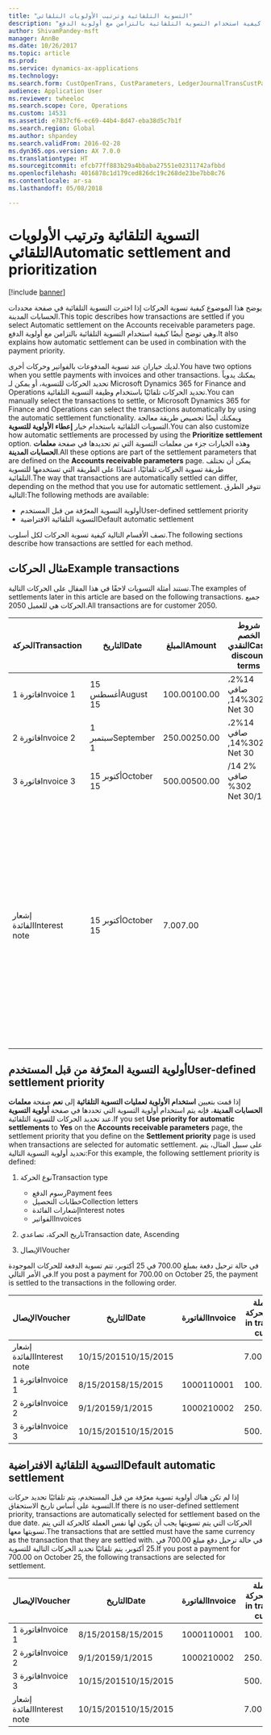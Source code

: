 ```yaml
---
title: "التسوية التلقائية وترتيب الأولويات التلقائي"
description: "يوضح هذا الموضوع كيفية تسوية الحركات إذا اخترت التسوية التلقائية في صفحة محددات الحسابات المدينة‬. وهي توضح أيضًا كيفية استخدام التسوية التلقائية بالتزامن مع أولوية الدفع."
author: ShivamPandey-msft
manager: AnnBe
ms.date: 10/26/2017
ms.topic: article
ms.prod: 
ms.service: dynamics-ax-applications
ms.technology: 
ms.search.form: CustOpenTrans, CustParameters, LedgerJournalTransCustPaym
audience: Application User
ms.reviewer: twheeloc
ms.search.scope: Core, Operations
ms.custom: 14531
ms.assetid: e7837cf6-ec69-44b4-8d47-eba38d5c7b1f
ms.search.region: Global
ms.author: shpandey
ms.search.validFrom: 2016-02-28
ms.dyn365.ops.version: AX 7.0.0
ms.translationtype: HT
ms.sourcegitcommit: efcb77ff883b29a4bbaba27551e02311742afbbd
ms.openlocfilehash: 4016878c1d179ced826dc19c268de23be7bb8c76
ms.contentlocale: ar-sa
ms.lasthandoff: 05/08/2018

---
```


# <a name="automatic-settlement-and-prioritization"></a><span data-ttu-id="1f12a-104">التسوية التلقائية وترتيب الأولويات التلقائي</span><span class="sxs-lookup"><span data-stu-id="1f12a-104">Automatic settlement and prioritization</span></span>

[!include [banner](../includes/banner.md)]

<span data-ttu-id="1f12a-105">يوضح هذا الموضوع كيفية تسوية الحركات إذا اخترت التسوية التلقائية في صفحة محددات الحسابات المدينة‬.</span><span class="sxs-lookup"><span data-stu-id="1f12a-105">This topic describes how transactions are settled if you select Automatic settlement on the Accounts receivable parameters page.</span></span> <span data-ttu-id="1f12a-106">وهي توضح أيضًا كيفية استخدام التسوية التلقائية بالتزامن مع أولوية الدفع.</span><span class="sxs-lookup"><span data-stu-id="1f12a-106">It also explains how automatic settlement can be used in combination with the payment priority.</span></span>

<span data-ttu-id="1f12a-107">لديك خياران عند تسوية المدفوعات بالفواتير وحركات أخرى.</span><span class="sxs-lookup"><span data-stu-id="1f12a-107">You have two options when you settle payments with invoices and other transactions.</span></span> <span data-ttu-id="1f12a-108">يمكنك يدوياً تحديد الحركات للتسوية، أو يمكن لـ Microsoft Dynamics 365 for Finance and Operations تحديد الحركات تلقائيًا باستخدام وظيفة التسوية التلقائية.</span><span class="sxs-lookup"><span data-stu-id="1f12a-108">You can manually select the transactions to settle, or Microsoft Dynamics 365 for Finance and Operations can select the transactions automatically by using the automatic settlement functionality.</span></span> <span data-ttu-id="1f12a-109">ويمكنك أيضًا تخصيص طريقة معالجة التسويات التلقائية باستخدام خيار **إعطاء الأولوية للتسوية**.</span><span class="sxs-lookup"><span data-stu-id="1f12a-109">You can also customize how automatic settlements are processed by using the **Prioritize settlement** option.</span></span> <span data-ttu-id="1f12a-110">وهذه الخيارات جزء من معلمات التسوية التي تم تحديدها في صفحة **معلمات الحسابات المدينة**.</span><span class="sxs-lookup"><span data-stu-id="1f12a-110">All these options are part of the settlement parameters that are defined on the **Accounts receivable parameters** page.</span></span> <span data-ttu-id="1f12a-111">يمكن أن تختلف طريقة تسوية الحركات تلقائيًا، اعتمادًا على الطريقة التي تستخدمها للتسوية التلقائية.</span><span class="sxs-lookup"><span data-stu-id="1f12a-111">The way that transactions are automatically settled can differ, depending on the method that you use for automatic settlement.</span></span> <span data-ttu-id="1f12a-112">تتوفر الطرق التالية:</span><span class="sxs-lookup"><span data-stu-id="1f12a-112">The following methods are available:</span></span>

-   <span data-ttu-id="1f12a-113">أولوية التسوية المعرّفة من قبل المستخدم</span><span class="sxs-lookup"><span data-stu-id="1f12a-113">User-defined settlement priority</span></span>
-   <span data-ttu-id="1f12a-114">التسوية التلقائية الافتراضية</span><span class="sxs-lookup"><span data-stu-id="1f12a-114">Default automatic settlement</span></span>

<span data-ttu-id="1f12a-115">تصف الأقسام التالية كيفية تسوية الحركات لكل أسلوب.</span><span class="sxs-lookup"><span data-stu-id="1f12a-115">The following sections describe how transactions are settled for each method.</span></span>

## <a name="example-transactions"></a><span data-ttu-id="1f12a-116">مثال الحركات</span><span class="sxs-lookup"><span data-stu-id="1f12a-116">Example transactions</span></span>
<span data-ttu-id="1f12a-117">تستند أمثلة التسويات لاحقًا في هذا المقال على الحركات التالية.</span><span class="sxs-lookup"><span data-stu-id="1f12a-117">The examples of settlements later in this article are based on the following transactions.</span></span> <span data-ttu-id="1f12a-118">جميع الحركات هي للعميل 2050.</span><span class="sxs-lookup"><span data-stu-id="1f12a-118">All transactions are for customer 2050.</span></span>

| <span data-ttu-id="1f12a-119">الحركة</span><span class="sxs-lookup"><span data-stu-id="1f12a-119">Transaction</span></span>   | <span data-ttu-id="1f12a-120">التاريخ</span><span class="sxs-lookup"><span data-stu-id="1f12a-120">Date</span></span>        | <span data-ttu-id="1f12a-121">المبلغ</span><span class="sxs-lookup"><span data-stu-id="1f12a-121">Amount</span></span> | <span data-ttu-id="1f12a-122">شروط الخصم النقدي</span><span class="sxs-lookup"><span data-stu-id="1f12a-122">Cash discount terms</span></span> | <span data-ttu-id="1f12a-123">تاريخ الخصم النقدي</span><span class="sxs-lookup"><span data-stu-id="1f12a-123">Cash discount date</span></span> | <span data-ttu-id="1f12a-124">تعليقات</span><span class="sxs-lookup"><span data-stu-id="1f12a-124">Comments</span></span>                                                                                                                                                                                      |
|---------------|-------------|--------|---------------------|--------------------|-----------------------------------------------------------------------------------------------------------------------------------------------------------------------------------------------|
| <span data-ttu-id="1f12a-125">فاتورة 1</span><span class="sxs-lookup"><span data-stu-id="1f12a-125">Invoice 1</span></span>     | <span data-ttu-id="1f12a-126">15 أغسطس</span><span class="sxs-lookup"><span data-stu-id="1f12a-126">August 15</span></span>   | <span data-ttu-id="1f12a-127">100.00</span><span class="sxs-lookup"><span data-stu-id="1f12a-127">100.00</span></span> | <span data-ttu-id="1f12a-128">‏‫2%14، صافي 30</span><span class="sxs-lookup"><span data-stu-id="1f12a-128">2%14, Net 30</span></span>        | <span data-ttu-id="1f12a-129">29 أغسطس</span><span class="sxs-lookup"><span data-stu-id="1f12a-129">August 29</span></span>          |                                                                                                                                                                                               |
| <span data-ttu-id="1f12a-130">فاتورة 2</span><span class="sxs-lookup"><span data-stu-id="1f12a-130">Invoice 2</span></span>     | <span data-ttu-id="1f12a-131">1 سبتمبر</span><span class="sxs-lookup"><span data-stu-id="1f12a-131">September 1</span></span> | <span data-ttu-id="1f12a-132">250.00</span><span class="sxs-lookup"><span data-stu-id="1f12a-132">250.00</span></span> | <span data-ttu-id="1f12a-133">‏‫2%14، صافي 30</span><span class="sxs-lookup"><span data-stu-id="1f12a-133">2%14, Net 30</span></span>        | <span data-ttu-id="1f12a-134">15 سبتمبر</span><span class="sxs-lookup"><span data-stu-id="1f12a-134">September 15</span></span>       |                                                                                                                                                                                               |
| <span data-ttu-id="1f12a-135">فاتورة 3</span><span class="sxs-lookup"><span data-stu-id="1f12a-135">Invoice 3</span></span>     | <span data-ttu-id="1f12a-136">15 أكتوبر</span><span class="sxs-lookup"><span data-stu-id="1f12a-136">October 15</span></span>  | <span data-ttu-id="1f12a-137">500.00</span><span class="sxs-lookup"><span data-stu-id="1f12a-137">500.00</span></span> | <span data-ttu-id="1f12a-138">‏‫2% 14/صافي 30</span><span class="sxs-lookup"><span data-stu-id="1f12a-138">2% 14/Net 30</span></span>        | <span data-ttu-id="1f12a-139">29 أكتوبر</span><span class="sxs-lookup"><span data-stu-id="1f12a-139">October 29</span></span>         |                                                                                                                                                                                               |
| <span data-ttu-id="1f12a-140">إشعار الفائدة</span><span class="sxs-lookup"><span data-stu-id="1f12a-140">Interest note</span></span> | <span data-ttu-id="1f12a-141">15 أكتوبر</span><span class="sxs-lookup"><span data-stu-id="1f12a-141">October 15</span></span>  | <span data-ttu-id="1f12a-142">7.00</span><span class="sxs-lookup"><span data-stu-id="1f12a-142">7.00</span></span>   |                     |                    | <span data-ttu-id="1f12a-143">‏‫يتم إشعار الفائدة هذا للفاتورة 1 والفاتورة 2.</span><span class="sxs-lookup"><span data-stu-id="1f12a-143">This interest note is for invoice 1 and invoice 2.</span></span> <span data-ttu-id="1f12a-144">ويحسب المبلغ كفائدة 2 في المائة على المبالغ التي مر 30 يومًا أو أكثر بعد استحقاقها.‬</span><span class="sxs-lookup"><span data-stu-id="1f12a-144">The amount is calculated as 2-percent interest on amounts that are 30 or more days past due.</span></span> <span data-ttu-id="1f12a-145">على سبيل المثال، 0.02 × (100.00 + 250.00) = 7.00.</span><span class="sxs-lookup"><span data-stu-id="1f12a-145">For example, 0.02 × (100.00 + 250.00) = 7.00.</span></span> |

## <a name="user-defined-settlement-priority"></a><span data-ttu-id="1f12a-146">أولوية التسوية المعرّفة من قبل المستخدم</span><span class="sxs-lookup"><span data-stu-id="1f12a-146">User-defined settlement priority</span></span>
<span data-ttu-id="1f12a-147">إذا قمت بتعيين **استخدام الأولوية لعمليات التسوية التلقائية** إلى **نعم** صفحة **معلمات الحسابات المدينة**، فإنه يتم استخدام أولوية التسوية التي تحددها في صفحة **أولوية التسوية** عند تحديد الحركات للتسوية التلقائية.</span><span class="sxs-lookup"><span data-stu-id="1f12a-147">If you set **Use priority for automatic settlements** to **Yes** on the **Accounts receivable parameters** page, the settlement priority that you define on the **Settlement priority** page is used when transactions are selected for automatic settlement.</span></span> <span data-ttu-id="1f12a-148">على سبيل المثال، يتم تحديد أولوية التسوية التالية:</span><span class="sxs-lookup"><span data-stu-id="1f12a-148">For this example, the following settlement priority is defined:</span></span>

1.  <span data-ttu-id="1f12a-149">نوع الحركة</span><span class="sxs-lookup"><span data-stu-id="1f12a-149">Transaction type</span></span>
    -   <span data-ttu-id="1f12a-150">رسوم الدفع</span><span class="sxs-lookup"><span data-stu-id="1f12a-150">Payment fees</span></span>
    -   <span data-ttu-id="1f12a-151">خطابات التحصيل</span><span class="sxs-lookup"><span data-stu-id="1f12a-151">Collection letters</span></span>
    -   <span data-ttu-id="1f12a-152">إشعارات الفائدة</span><span class="sxs-lookup"><span data-stu-id="1f12a-152">Interest notes</span></span>
    -   <span data-ttu-id="1f12a-153">الفواتير</span><span class="sxs-lookup"><span data-stu-id="1f12a-153">Invoices</span></span>

2.  <span data-ttu-id="1f12a-154">تاريخ الحركة، تصاعدي</span><span class="sxs-lookup"><span data-stu-id="1f12a-154">Transaction date, Ascending</span></span>
3.  <span data-ttu-id="1f12a-155">الإيصال</span><span class="sxs-lookup"><span data-stu-id="1f12a-155">Voucher</span></span>

<span data-ttu-id="1f12a-156">في حالة ترحيل دفعة بمبلغ 700.00 في 25 أكتوبر، تتم تسوية الدفعة للحركات الموجودة في الأمر التالي.</span><span class="sxs-lookup"><span data-stu-id="1f12a-156">If you post a payment for 700.00 on October 25, the payment is settled to the transactions in the following order.</span></span>

| <span data-ttu-id="1f12a-157">الإيصال</span><span class="sxs-lookup"><span data-stu-id="1f12a-157">Voucher</span></span>       | <span data-ttu-id="1f12a-158">التاريخ</span><span class="sxs-lookup"><span data-stu-id="1f12a-158">Date</span></span>       | <span data-ttu-id="1f12a-159">الفاتورة</span><span class="sxs-lookup"><span data-stu-id="1f12a-159">Invoice</span></span> | <span data-ttu-id="1f12a-160">المبلغ بعملة الحركة</span><span class="sxs-lookup"><span data-stu-id="1f12a-160">Amount in transaction currency</span></span> | <span data-ttu-id="1f12a-161">المبلغ المراد تسويته</span><span class="sxs-lookup"><span data-stu-id="1f12a-161">Amount to settle</span></span> | <span data-ttu-id="1f12a-162">الرصيد</span><span class="sxs-lookup"><span data-stu-id="1f12a-162">Balance</span></span> | <span data-ttu-id="1f12a-163">عملة</span><span class="sxs-lookup"><span data-stu-id="1f12a-163">Currency</span></span> |
|---------------|------------|---------|--------------------------------|------------------|---------|----------|
| <span data-ttu-id="1f12a-164">إشعار الفائدة</span><span class="sxs-lookup"><span data-stu-id="1f12a-164">Interest note</span></span> | <span data-ttu-id="1f12a-165">10/15/2015</span><span class="sxs-lookup"><span data-stu-id="1f12a-165">10/15/2015</span></span> |         | <span data-ttu-id="1f12a-166">7.00</span><span class="sxs-lookup"><span data-stu-id="1f12a-166">7.00</span></span>                           | <span data-ttu-id="1f12a-167">7.00</span><span class="sxs-lookup"><span data-stu-id="1f12a-167">7.00</span></span>             | <span data-ttu-id="1f12a-168">0.00</span><span class="sxs-lookup"><span data-stu-id="1f12a-168">0.00</span></span>    | <span data-ttu-id="1f12a-169">دولار أمريكي</span><span class="sxs-lookup"><span data-stu-id="1f12a-169">USD</span></span>      |
| <span data-ttu-id="1f12a-170">فاتورة 1</span><span class="sxs-lookup"><span data-stu-id="1f12a-170">Invoice 1</span></span>     | <span data-ttu-id="1f12a-171">8/15/2015</span><span class="sxs-lookup"><span data-stu-id="1f12a-171">8/15/2015</span></span>  | <span data-ttu-id="1f12a-172">10001</span><span class="sxs-lookup"><span data-stu-id="1f12a-172">10001</span></span>   | <span data-ttu-id="1f12a-173">100.00</span><span class="sxs-lookup"><span data-stu-id="1f12a-173">100.00</span></span>                         | <span data-ttu-id="1f12a-174">100.00</span><span class="sxs-lookup"><span data-stu-id="1f12a-174">100.00</span></span>           | <span data-ttu-id="1f12a-175">0.00</span><span class="sxs-lookup"><span data-stu-id="1f12a-175">0.00</span></span>    | <span data-ttu-id="1f12a-176">دولار أمريكي</span><span class="sxs-lookup"><span data-stu-id="1f12a-176">USD</span></span>      |
| <span data-ttu-id="1f12a-177">فاتورة 2</span><span class="sxs-lookup"><span data-stu-id="1f12a-177">Invoice 2</span></span>     | <span data-ttu-id="1f12a-178">9/1/2015</span><span class="sxs-lookup"><span data-stu-id="1f12a-178">9/1/2015</span></span>   | <span data-ttu-id="1f12a-179">10002</span><span class="sxs-lookup"><span data-stu-id="1f12a-179">10002</span></span>   | <span data-ttu-id="1f12a-180">250.00</span><span class="sxs-lookup"><span data-stu-id="1f12a-180">250.00</span></span>                         | <span data-ttu-id="1f12a-181">250.00</span><span class="sxs-lookup"><span data-stu-id="1f12a-181">250.00</span></span>           | <span data-ttu-id="1f12a-182">0.00</span><span class="sxs-lookup"><span data-stu-id="1f12a-182">0.00</span></span>    | <span data-ttu-id="1f12a-183">دولار أمريكي</span><span class="sxs-lookup"><span data-stu-id="1f12a-183">USD</span></span>      |
| <span data-ttu-id="1f12a-184">فاتورة 3</span><span class="sxs-lookup"><span data-stu-id="1f12a-184">Invoice 3</span></span>     | <span data-ttu-id="1f12a-185">10/15/2015</span><span class="sxs-lookup"><span data-stu-id="1f12a-185">10/15/2015</span></span> |         | <span data-ttu-id="1f12a-186">500.00</span><span class="sxs-lookup"><span data-stu-id="1f12a-186">500.00</span></span>                         | <span data-ttu-id="1f12a-187">343.00</span><span class="sxs-lookup"><span data-stu-id="1f12a-187">343.00</span></span>           | <span data-ttu-id="1f12a-188">157.00</span><span class="sxs-lookup"><span data-stu-id="1f12a-188">157.00</span></span>  | <span data-ttu-id="1f12a-189">دولار أمريكي</span><span class="sxs-lookup"><span data-stu-id="1f12a-189">USD</span></span>      |

## <a name="default-automatic-settlement"></a><span data-ttu-id="1f12a-190">التسوية التلقائية الافتراضية</span><span class="sxs-lookup"><span data-stu-id="1f12a-190">Default automatic settlement</span></span>
<span data-ttu-id="1f12a-191">إذا لم تكن هناك أولوية تسوية معرّفة من قبل المستخدم، يتم تلقائيًا تحديد حركات التسوية على أساس تاريخ الاستحقاق.</span><span class="sxs-lookup"><span data-stu-id="1f12a-191">If there is no user-defined settlement priority, transactions are automatically selected for settlement based on the due date.</span></span> <span data-ttu-id="1f12a-192">الحركات التي يتم تسويتها يجب أن يكون لها نفس العملة كالحركة التي يتم تسويتها معها.</span><span class="sxs-lookup"><span data-stu-id="1f12a-192">The transactions that are settled must have the same currency as the transaction that they are settled with.</span></span> <span data-ttu-id="1f12a-193">في حالة ترحيل دفع مبلغ 700.00 في 25 أكتوبر، يتم تلقائيًا تحديد الحركات التالية للتسوية.</span><span class="sxs-lookup"><span data-stu-id="1f12a-193">If you post a payment for 700.00 on October 25, the following transactions are selected for settlement.</span></span>

| <span data-ttu-id="1f12a-194">الإيصال</span><span class="sxs-lookup"><span data-stu-id="1f12a-194">Voucher</span></span>       | <span data-ttu-id="1f12a-195">التاريخ</span><span class="sxs-lookup"><span data-stu-id="1f12a-195">Date</span></span>       | <span data-ttu-id="1f12a-196">الفاتورة</span><span class="sxs-lookup"><span data-stu-id="1f12a-196">Invoice</span></span> | <span data-ttu-id="1f12a-197">المبلغ بعملة الحركة</span><span class="sxs-lookup"><span data-stu-id="1f12a-197">Amount in transaction currency</span></span> | <span data-ttu-id="1f12a-198">المبلغ المراد تسويته</span><span class="sxs-lookup"><span data-stu-id="1f12a-198">Amount to settle</span></span> | <span data-ttu-id="1f12a-199">الرصيد</span><span class="sxs-lookup"><span data-stu-id="1f12a-199">Balance</span></span> | <span data-ttu-id="1f12a-200">عملة</span><span class="sxs-lookup"><span data-stu-id="1f12a-200">Currency</span></span> |
|---------------|------------|---------|--------------------------------|------------------|---------|----------|
| <span data-ttu-id="1f12a-201">فاتورة 1</span><span class="sxs-lookup"><span data-stu-id="1f12a-201">Invoice 1</span></span>     | <span data-ttu-id="1f12a-202">8/15/2015</span><span class="sxs-lookup"><span data-stu-id="1f12a-202">8/15/2015</span></span>  | <span data-ttu-id="1f12a-203">10001</span><span class="sxs-lookup"><span data-stu-id="1f12a-203">10001</span></span>   | <span data-ttu-id="1f12a-204">100.00</span><span class="sxs-lookup"><span data-stu-id="1f12a-204">100.00</span></span>                         | <span data-ttu-id="1f12a-205">100.00</span><span class="sxs-lookup"><span data-stu-id="1f12a-205">100.00</span></span>           | <span data-ttu-id="1f12a-206">0.00</span><span class="sxs-lookup"><span data-stu-id="1f12a-206">0.00</span></span>    | <span data-ttu-id="1f12a-207">دولار أمريكي</span><span class="sxs-lookup"><span data-stu-id="1f12a-207">USD</span></span>      |
| <span data-ttu-id="1f12a-208">فاتورة 2</span><span class="sxs-lookup"><span data-stu-id="1f12a-208">Invoice 2</span></span>     | <span data-ttu-id="1f12a-209">9/1/2015</span><span class="sxs-lookup"><span data-stu-id="1f12a-209">9/1/2015</span></span>   | <span data-ttu-id="1f12a-210">10002</span><span class="sxs-lookup"><span data-stu-id="1f12a-210">10002</span></span>   | <span data-ttu-id="1f12a-211">250.00</span><span class="sxs-lookup"><span data-stu-id="1f12a-211">250.00</span></span>                         | <span data-ttu-id="1f12a-212">250.00</span><span class="sxs-lookup"><span data-stu-id="1f12a-212">250.00</span></span>           | <span data-ttu-id="1f12a-213">0.00</span><span class="sxs-lookup"><span data-stu-id="1f12a-213">0.00</span></span>    | <span data-ttu-id="1f12a-214">دولار أمريكي</span><span class="sxs-lookup"><span data-stu-id="1f12a-214">USD</span></span>      |
| <span data-ttu-id="1f12a-215">فاتورة 3</span><span class="sxs-lookup"><span data-stu-id="1f12a-215">Invoice 3</span></span>     | <span data-ttu-id="1f12a-216">10/15/2015</span><span class="sxs-lookup"><span data-stu-id="1f12a-216">10/15/2015</span></span> |         | <span data-ttu-id="1f12a-217">500.00</span><span class="sxs-lookup"><span data-stu-id="1f12a-217">500.00</span></span>                         | <span data-ttu-id="1f12a-218">350.00</span><span class="sxs-lookup"><span data-stu-id="1f12a-218">350.00</span></span>           | <span data-ttu-id="1f12a-219">150.00</span><span class="sxs-lookup"><span data-stu-id="1f12a-219">150.00</span></span>  | <span data-ttu-id="1f12a-220">دولار أمريكي</span><span class="sxs-lookup"><span data-stu-id="1f12a-220">USD</span></span>      |
| <span data-ttu-id="1f12a-221">إشعار الفائدة</span><span class="sxs-lookup"><span data-stu-id="1f12a-221">Interest note</span></span> | <span data-ttu-id="1f12a-222">10/15/2015</span><span class="sxs-lookup"><span data-stu-id="1f12a-222">10/15/2015</span></span> |         | <span data-ttu-id="1f12a-223">7.00</span><span class="sxs-lookup"><span data-stu-id="1f12a-223">7.00</span></span>                           | <span data-ttu-id="1f12a-224">0.00</span><span class="sxs-lookup"><span data-stu-id="1f12a-224">0.00</span></span>             | <span data-ttu-id="1f12a-225">0.00</span><span class="sxs-lookup"><span data-stu-id="1f12a-225">0.00</span></span>    | <span data-ttu-id="1f12a-226">دولار أمريكي</span><span class="sxs-lookup"><span data-stu-id="1f12a-226">USD</span></span>      |






